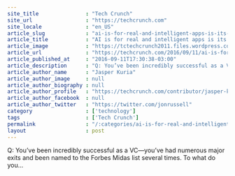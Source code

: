 ```yaml
---
site_title               : "Tech Crunch"
site_url                 : "https://techcrunch.com"
site_locale              : "en_US"
article_slug             : "ai-is-for-real-and-intelligent-apps-is-its-vehicle-according-to-madrona-groups-matt-mcilwain"
article_title            : "AI is for real and intelligent apps is its vehicle according to Madrona Group’s Matt McIlwain"
article_image            : "https://tctechcrunch2011.files.wordpress.com/2016/02/shutterstock_147776027.jpg?w=764&h=400&crop=1"
article_url              : "https://techcrunch.com/2016/09/11/ai-is-for-real-and-intelligent-apps-are-their-vehicle-according-to-madrona-groups-matt-mcilwain/"
article_published_at     : "2016-09-11T17:30:38-03:00"
article_description      : "Q: You’ve been incredibly successful as a VC—you’ve had numerous major exits and been named to the Forbes Midas list several times. To what do you..."
article_author_name      : "Jasper Kuria"
article_author_image     : null
article_author_biography : null
article_author_profile   : "https://techcrunch.com/contributor/jasper-kuria/"
article_author_facebook  : null
article_author_twitter   : "https://twitter.com/jonrussell"
category                 : ['technology']
tags                     : ['Tech Crunch']
permalink                : "/:categories/ai-is-for-real-and-intelligent-apps-is-its-vehicle-according-to-madrona-groups-matt-mcilwain/"
layout                   : post
---
```


Q: You’ve been incredibly successful as a VC—you’ve had numerous major exits and been named to the Forbes Midas list several times. To what do you...
